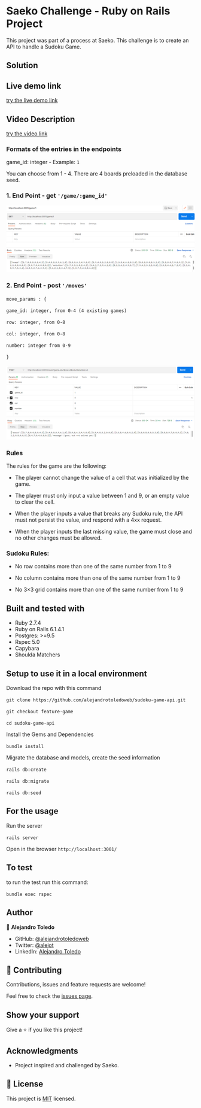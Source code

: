 # Saeko Challenge - Ruby on Rails Project 

This project was part of a process at Saeko.
This challenge is to create an API to handle a Sudoku Game.

## Solution 

## Live demo link

[try the live demo link](https://sudoku-api-atf.herokuapp.com/)

## Video Description

[try the video link](https://youtu.be/aYJDUpPX-Hc)

### Formats of the entries in the endpoints


game_id: integer - Example: `1`

You can choose from 1 - 4. There are 4 boards preloaded in the database seed.


### 1. End Point -  get `'/game/:game_id'`


![screenshot](app/assets/get_game.png)


### 2. End Point -  post `'/moves'`

`move_params : {`

  `game_id: integer, from 0-4 (4 existing games)`

  `row: integer, from 0-8`

  `col: integer, from 0-8`

  `number: integer from 0-9`

`}`


![screenshot](app/assets/post_move.png)


### Rules

The rules for the game are the following:

- The player cannot change the value of a cell that was initialized by the game.

- The player must only input a value between 1 and 9, or an empty value to clear the cell.

- When the player inputs a value that breaks any Sudoku rule, the API must not persist the value, and respond with a 4xx request.

- When the player inputs the last missing value, the game must close and no other changes must be allowed.

### Sudoku Rules:

- No row contains more than one of the same number from 1 to 9

- No column contains more than one of the same number from 1 to 9

- No 3×3 grid contains more than one of the same number from 1 to 9

## Built and tested with

- Ruby 2.7.4
- Ruby on Rails 6.1.4.1
- Postgres: >=9.5
- Rspec 5.0
- Capybara
- Shoulda Matchers


## Setup to use it in a local environment

Download the repo with this command

`git clone https://github.com/alejandrotoledoweb/sudoku-game-api.git`

`git checkout feature-game`

`cd sudoku-game-api`


Install the Gems and Dependencies

`bundle install`

Migrate the database and models, create the seed information

`rails db:create`

`rails db:migrate`

`rails db:seed`

## For the usage

Run the server

`rails server`

Open in the browser `http://localhost:3001/`

## To test

to run the test run this command:

`bundle exec rspec`

## Author

👤 **Alejandro Toledo**

- GitHub: [@alejandrotoledoweb](https://github.com/alejandrotoledoweb)
- Twitter: [@alejot](https://twitter.com/alejot) 
- LinkedIn: [Alejandro Toledo](https://www.linkedin.com/in/alejandro-toledo-3b444b109/) 

## 🤝 Contributing

Contributions, issues and feature requests are welcome!

Feel free to check the [issues page](https://github.com/alejandrotoledoweb/sudoku-game-api/issues).

## Show your support

Give a ⭐️ if you like this project!

## Acknowledgments


- Project inspired and challenged by Saeko.

## 📝 License

This project is [MIT](https://opensource.org/licenses/MIT) licensed.
